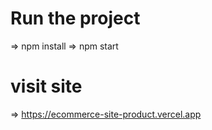 # Run the project 
=> npm install
=> npm start

# visit site
=> https://ecommerce-site-product.vercel.app


